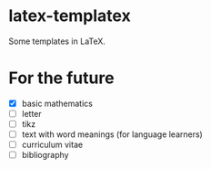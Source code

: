 # latex-templatex

Some templates in LaTeX.

# For the future

- [x] basic mathematics
- [ ] letter
- [ ] tikz
- [ ] text with word meanings (for language learners)
- [ ] curriculum vitae
- [ ] bibliography
